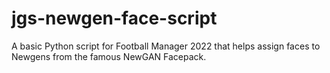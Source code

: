 # jgs-newgen-face-script
A basic Python script for Football Manager 2022 that helps assign faces to Newgens from the famous NewGAN Facepack.
